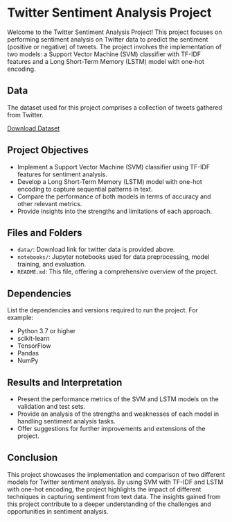 # Twitter Sentiment Analysis Project

Welcome to the Twitter Sentiment Analysis Project! This project focuses on performing sentiment analysis on Twitter data to predict the sentiment (positive or negative) of tweets. The project involves the implementation of two models: a Support Vector Machine (SVM) classifier with TF-IDF features and a Long Short-Term Memory (LSTM) model with one-hot encoding.

## Data
The dataset used for this project comprises a collection of tweets gathered from Twitter.

[Download Dataset](https://drive.google.com/file/d/134VAkSQ5ndngSo1i7FPARTxXG8adkImj/view?usp=sharing)


## Project Objectives
- Implement a Support Vector Machine (SVM) classifier using TF-IDF features for sentiment analysis.
- Develop a Long Short-Term Memory (LSTM) model with one-hot encoding to capture sequential patterns in text.
- Compare the performance of both models in terms of accuracy and other relevant metrics.
- Provide insights into the strengths and limitations of each approach.

## Files and Folders
- `data/`: Download link for twitter data is provided above.
- `notebooks/`: Jupyter notebooks used for data preprocessing, model training, and evaluation.
- `README.md`: This file, offering a comprehensive overview of the project.


## Dependencies
List the dependencies and versions required to run the project. For example:
- Python 3.7 or higher
- scikit-learn
- TensorFlow
- Pandas
- NumPy

## Results and Interpretation
- Present the performance metrics of the SVM and LSTM models on the validation and test sets.
- Provide an analysis of the strengths and weaknesses of each model in handling sentiment analysis tasks.
- Offer suggestions for further improvements and extensions of the project.

## Conclusion
This project showcases the implementation and comparison of two different models for Twitter sentiment analysis. By using SVM with TF-IDF and LSTM with one-hot encoding, the project highlights the impact of different techniques in capturing sentiment from text data. The insights gained from this project contribute to a deeper understanding of the challenges and opportunities in sentiment analysis.
